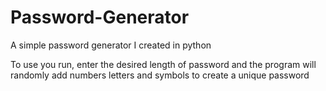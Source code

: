 # Password-Generator
A simple password generator I created in python

To use you run, enter the desired length of password and the program will randomly add numbers letters and symbols to create a unique password